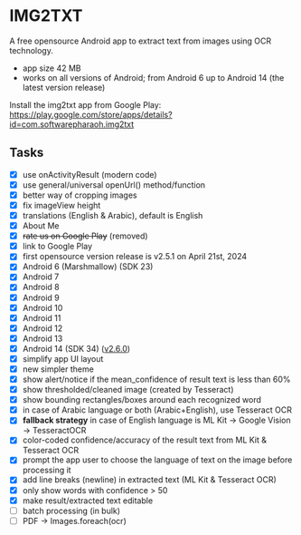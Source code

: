 # IMG2TXT

A free opensource Android app to extract text from images using OCR technology.

- app size 42 MB
- works on all versions of Android; from Android 6 up to Android 14 (the latest version release)

Install the img2txt app from Google Play:  
<https://play.google.com/store/apps/details?id=com.softwarepharaoh.img2txt>

## Tasks

- [x] use onActivityResult (modern code)
- [x] use general/universal openUrl() method/function
- [x] better way of cropping images
- [x] fix imageView height
- [x] translations (English & Arabic), default is English
- [x] About Me
- [x] ~~rate us on Google Play~~ (removed)
- [x] link to Google Play
- [x] first opensource version release is v2.5.1 on April 21st, 2024
- [x] Android 6 (Marshmallow) (SDK 23)
- [x] Android 7
- [x] Android 8
- [x] Android 9
- [x] Android 10
- [x] Android 11
- [x] Android 12
- [x] Android 13
- [x] Android 14 (SDK 34) ([v2.6.0](https://github.com/abanoubha/img2txt_app/releases/tag/2.6.0))
- [x] simplify app UI layout
- [x] new simpler theme
- [x] show alert/notice if the mean_confidence of result text is less than 60%
- [x] show thresholded/cleaned image (created by Tesseract)
- [x] show bounding rectangles/boxes around each recognized word
- [x] in case of Arabic language or both (Arabic+English), use Tesseract OCR
- [x] __fallback strategy__ in case of English language is ML Kit -> Google Vision -> TesseractOCR
- [x] color-coded confidence/accuracy of the result text from ML Kit & Tesseract OCR
- [x] prompt the app user to choose the language of text on the image before processing it
- [x] add line breaks (newline) in extracted text (ML Kit & Tesseract OCR)
- [x] only show words with confidence > 50
- [x] make result/extracted text editable
- [ ] batch processing (in bulk)
- [ ] PDF -> Images.foreach(ocr)
